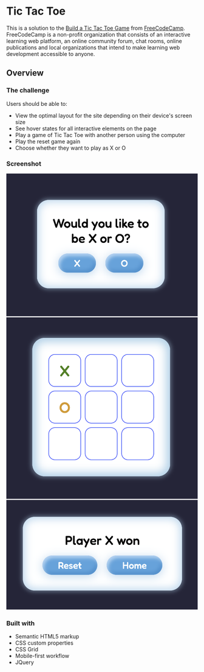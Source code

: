 # Tic Tac Toe

This is a solution to the [Build a Tic Tac Toe Game](https://www.freecodecamp.org/learn/coding-interview-prep/take-home-projects/build-a-tic-tac-toe-game) from [FreeCodeCamp](https://www.freecodecamp.org/). FreeCodeCamp is a non-profit organization that consists of an interactive learning web platform, an online community forum, chat rooms, online publications and local organizations that intend to make learning web development accessible to anyone. 

## Overview

### The challenge

Users should be able to:

- View the optimal layout for the site depending on their device's screen size
- See hover states for all interactive elements on the page
- Play a game of Tic Tac Toe with another person using the computer
- Play the reset game again
- Choose whether they want to play as X or O

### Screenshot

![](images/screenshot1.png)
![](images/screenshot2.png)
![](images/screenshot3.png)

### Built with

- Semantic HTML5 markup
- CSS custom properties
- CSS Grid
- Mobile-first workflow
- JQuery
